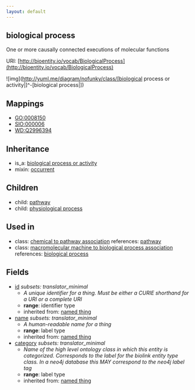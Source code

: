 ```yaml
---
layout: default
---
```


## biological process


One or more causally connected executions of molecular functions

URI: [http://bioentity.io/vocab/BiologicalProcess](http://bioentity.io/vocab/BiologicalProcess)


![img](http://yuml.me/diagram/nofunky/class/[biological process or activity|]^-[biological process|])
## Mappings

 * [GO:0008150](http://purl.obolibrary.org/obo/GO_0008150)
 * [SIO:000006](http://semanticscience.org/resource/SIO_000006)
 * [WD:Q2996394](http://purl.obolibrary.org/obo/WD_Q2996394)

## Inheritance

 *  is_a: [biological process or activity](BiologicalProcessOrActivity.html)
 *  mixin: [occurrent](Occurrent.html)

## Children

 *  child: [pathway](Pathway.html)
 *  child: [physiological process](PhysiologicalProcess.html)

## Used in

 *  class: [chemical to pathway association](ChemicalToPathwayAssociation.html) references: [pathway](Pathway.html)
 *  class: [macromolecular machine to biological process association](MacromolecularMachineToBiologicalProcessAssociation.html) references: [biological process](BiologicalProcess.html)

## Fields

 * [id](id.html) *subsets: translator_minimal*
    * _A unique identifier for a thing. Must be either a CURIE shorthand for a URI or a complete URI_
    * __range__: identifier type
    * inherited from: [named thing](NamedThing.html)
 * [name](name.html) *subsets: translator_minimal*
    * _A human-readable name for a thing_
    * __range__: label type
    * inherited from: [named thing](NamedThing.html)
 * [category](category.html) *subsets: translator_minimal*
    * _Name of the high level ontology class in which this entity is categorized. Corresponds to the label for the biolink entity type class. In a neo4j database this MAY correspond to the neo4j label tag_
    * __range__: label type
    * inherited from: [named thing](NamedThing.html)
